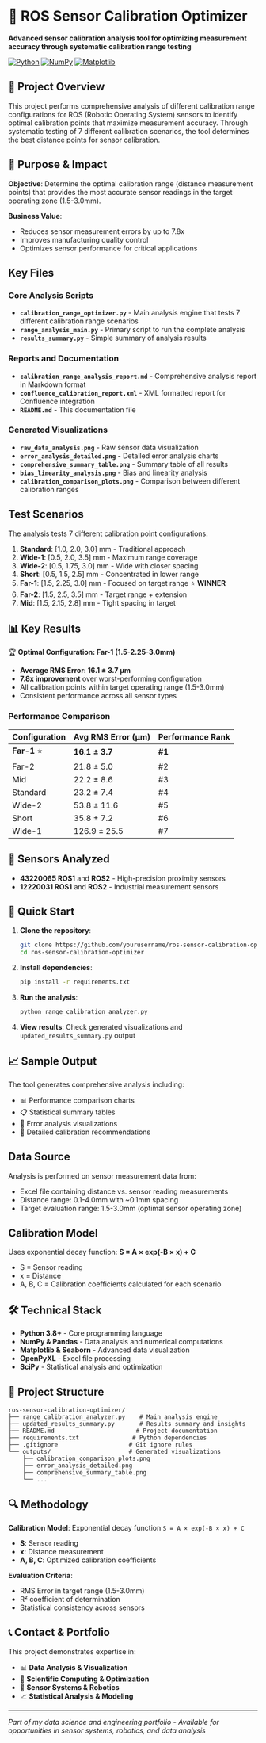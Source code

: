 # 🔬 ROS Sensor Calibration Optimizer

**Advanced sensor calibration analysis tool for optimizing measurement accuracy through systematic calibration range testing**

[![Python](https://img.shields.io/badge/Python-3.8+-blue.svg)](https://python.org)
[![NumPy](https://img.shields.io/badge/NumPy-1.21+-orange.svg)](https://numpy.org)
[![Matplotlib](https://img.shields.io/badge/Matplotlib-3.5+-green.svg)](https://matplotlib.org)

## 🎯 Project Overview

This project performs comprehensive analysis of different calibration range configurations for ROS (Robotic Operating System) sensors to identify optimal calibration points that maximize measurement accuracy. Through systematic testing of 7 different calibration scenarios, the tool determines the best distance points for sensor calibration.

## 🚀 Purpose & Impact

**Objective**: Determine the optimal calibration range (distance measurement points) that provides the most accurate sensor readings in the target operating zone (1.5-3.0mm).

**Business Value**: 
- Reduces sensor measurement errors by up to 7.8x
- Improves manufacturing quality control
- Optimizes sensor performance for critical applications

## Key Files

### Core Analysis Scripts
- **`calibration_range_optimizer.py`** - Main analysis engine that tests 7 different calibration range scenarios
- **`range_analysis_main.py`** - Primary script to run the complete analysis
- **`results_summary.py`** - Simple summary of analysis results

### Reports and Documentation
- **`calibration_range_analysis_report.md`** - Comprehensive analysis report in Markdown format
- **`confluence_calibration_report.xml`** - XML formatted report for Confluence integration
- **`README.md`** - This documentation file

### Generated Visualizations
- **`raw_data_analysis.png`** - Raw sensor data visualization
- **`error_analysis_detailed.png`** - Detailed error analysis charts
- **`comprehensive_summary_table.png`** - Summary table of all results
- **`bias_linearity_analysis.png`** - Bias and linearity analysis
- **`calibration_comparison_plots.png`** - Comparison between different calibration ranges

## Test Scenarios

The analysis tests 7 different calibration point configurations:

1. **Standard**: [1.0, 2.0, 3.0] mm - Traditional approach
2. **Wide-1**: [0.5, 2.0, 3.5] mm - Maximum range coverage
3. **Wide-2**: [0.5, 1.75, 3.0] mm - Wide with closer spacing
4. **Short**: [0.5, 1.5, 2.5] mm - Concentrated in lower range
5. **Far-1**: [1.5, 2.25, 3.0] mm - Focused on target range ⭐ **WINNER**
6. **Far-2**: [1.5, 2.5, 3.5] mm - Target range + extension
7. **Mid**: [1.5, 2.15, 2.8] mm - Tight spacing in target

## 📊 Key Results

🏆 **Optimal Configuration: Far-1 (1.5-2.25-3.0mm)**
- **Average RMS Error: 16.1 ± 3.7 μm**
- **7.8x improvement** over worst-performing configuration
- All calibration points within target operating range (1.5-3.0mm)
- Consistent performance across all sensor types

### Performance Comparison
| Configuration | Avg RMS Error (μm) | Performance Rank |
|--------------|-------------------|------------------|
| **Far-1** ⭐ | **16.1 ± 3.7** | **#1** |
| Far-2 | 21.8 ± 5.0 | #2 |
| Mid | 22.2 ± 8.6 | #3 |
| Standard | 23.2 ± 7.4 | #4 |
| Wide-2 | 53.8 ± 11.6 | #5 |
| Short | 35.8 ± 7.2 | #6 |
| Wide-1 | 126.9 ± 25.5 | #7 |

## 🔧 Sensors Analyzed

- **43220065 ROS1** and **ROS2** - High-precision proximity sensors
- **12220031 ROS1** and **ROS2** - Industrial measurement sensors

## 🚀 Quick Start

1. **Clone the repository**:
   ```bash
   git clone https://github.com/yourusername/ros-sensor-calibration-optimizer.git
   cd ros-sensor-calibration-optimizer
   ```

2. **Install dependencies**:
   ```bash
   pip install -r requirements.txt
   ```

3. **Run the analysis**:
   ```bash
   python range_calibration_analyzer.py
   ```

4. **View results**: Check generated visualizations and `updated_results_summary.py` output

## 📈 Sample Output

The tool generates comprehensive analysis including:
- 📊 Performance comparison charts
- 📋 Statistical summary tables  
- 🎯 Error analysis visualizations
- 📝 Detailed calibration recommendations

## Data Source

Analysis is performed on sensor measurement data from:
- Excel file containing distance vs. sensor reading measurements
- Distance range: 0.1-4.0mm with ~0.1mm spacing
- Target evaluation range: 1.5-3.0mm (optimal sensor operating zone)

## Calibration Model

Uses exponential decay function: **S = A × exp(-B × x) + C**
- S = Sensor reading
- x = Distance
- A, B, C = Calibration coefficients calculated for each scenario

## 🛠️ Technical Stack

- **Python 3.8+** - Core programming language
- **NumPy & Pandas** - Data analysis and numerical computations
- **Matplotlib & Seaborn** - Advanced data visualization
- **OpenPyXL** - Excel file processing
- **SciPy** - Statistical analysis and optimization

## 📁 Project Structure

```
ros-sensor-calibration-optimizer/
├── range_calibration_analyzer.py    # Main analysis engine
├── updated_results_summary.py       # Results summary and insights
├── README.md                       # Project documentation
├── requirements.txt               # Python dependencies
├── .gitignore                    # Git ignore rules
└── outputs/                      # Generated visualizations
    ├── calibration_comparison_plots.png
    ├── error_analysis_detailed.png
    ├── comprehensive_summary_table.png
    └── ...
```

## 🔍 Methodology

**Calibration Model**: Exponential decay function `S = A × exp(-B × x) + C`
- **S**: Sensor reading
- **x**: Distance measurement  
- **A, B, C**: Optimized calibration coefficients

**Evaluation Criteria**:
- RMS Error in target range (1.5-3.0mm)
- R² coefficient of determination
- Statistical consistency across sensors

## 📞 Contact & Portfolio

This project demonstrates expertise in:
- 📊 **Data Analysis & Visualization**
- 🔬 **Scientific Computing & Optimization** 
- 🤖 **Sensor Systems & Robotics**
- 📈 **Statistical Analysis & Modeling**

---

*Part of my data science and engineering portfolio - Available for opportunities in sensor systems, robotics, and data analysis*
